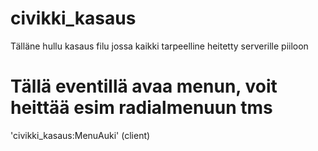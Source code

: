 # civikki_kasaus
 Tälläne hullu kasaus filu jossa kaikki tarpeelline heitetty serverille piiloon

# Tällä eventillä avaa menun, voit heittää esim radialmenuun tms
 'civikki_kasaus:MenuAuki' (client)
